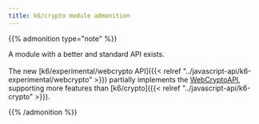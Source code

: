 ```yaml
---
title: k6/crypto module admonition
---
```


{{% admonition type="note" %}}

A module with a better and standard API exists.
<br>
<br>
The new [k6/experimental/webcrypto API]({{< relref "../javascript-api/k6-experimental/webcrypto" >}}) partially implements the [WebCryptoAPI](https://www.w3.org/TR/WebCryptoAPI/), supporting more features than [k6/crypto]({{< relref "../javascript-api/k6-crypto" >}}).

{{% /admonition %}}